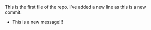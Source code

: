 This is the first file of the repo.
I've added a new line as this is a new commit.
* This is a new message!!!
